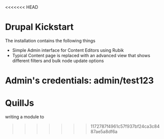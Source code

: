 <<<<<<< HEAD
# Drupal Kickstart
The installation contains the following things

- Simple Admin interface for Content Editors using Rubik
- Typical Content page is replaced with an advanced view that shows different filters and bulk node update options

Admin's credentials: admin/test123
=======
# QuillJs

writing a module to  
>>>>>>> 1172787f4961c57f937bf24ca3c8487ae5a8df6a
